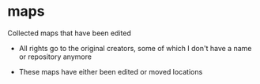 # maps
Collected maps that have been edited

* All rights go to the original creators, some of which I don't have a name or repository anymore

* These maps have either been edited or moved locations